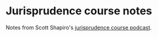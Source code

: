 # Jurisprudence course notes

Notes from Scott Shapiro's [jurisprudence course podcast](https://anchor.fm/scott-shapiro).

